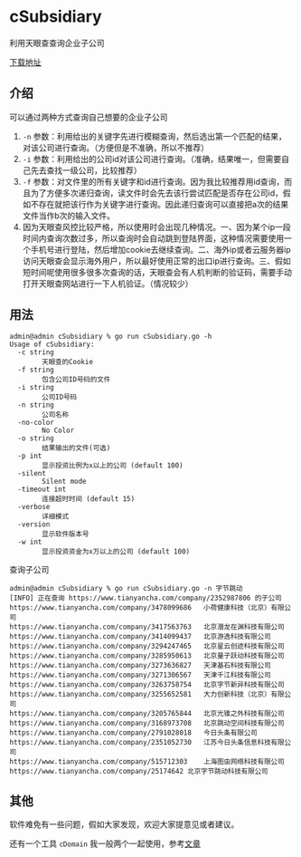 # cSubsidiary
 利用天眼查查询企业子公司

[下载地址](https://github.com/coff1/cSubsidiary/releases)

## 介绍

可以通过两种方式查询自己想要的企业子公司

1. `-n` 参数：利用给出的关键字先进行模糊查询，然后选出第一个匹配的结果，对该公司进行查询。（方便但是不准确，所以不推荐）
2. `-i` 参数：利用给出的公司id对该公司进行查询。（准确，结果唯一，但需要自己先去查找一级公司，比较推荐）
3. `-f` 参数：对文件里的所有关键字和id进行查询。因为我比较推荐用id查询，而且为了方便多次递归查询，读文件时会先去该行尝试匹配是否存在公司id，假如不存在就把该行作为关键字进行查询。因此递归查询可以直接把a次的结果文件当作b次的输入文件。
4. 因为天眼查风控比较严格，所以使用时会出现几种情况。一、因为某个ip一段时间内查询次数过多，所以查询时会自动跳到登陆界面，这种情况需要使用一个手机号进行登陆，然后增加cookie去继续查询。二、海外ip或者云服务器ip访问天眼查会显示海外用户，所以最好使用正常的出口ip进行查询。三、假如短时间呢使用很多很多次查询的话，天眼查会有人机判断的验证码，需要手动打开天眼查网站进行一下人机验证。（情况较少）

## 用法

```
admin@admin cSubsidiary % go run cSubsidiary.go -h
Usage of cSubsidiary:
  -c string
    	天眼查的Cookie
  -f string
    	包含公司ID号码的文件
  -i string
    	公司ID号码
  -n string
    	公司名称
  -no-color
    	No Color
  -o string
    	结果输出的文件(可选)
  -p int
    	显示投资比例为x以上的公司 (default 100)
  -silent
    	Silent mode
  -timeout int
    	连接超时时间 (default 15)
  -verbose
    	详细模式
  -version
    	显示软件版本号
  -w int
    	显示投资资金为x万以上的公司 (default 100)
```

查询子公司

```
admin@admin cSubsidiary % go run cSubsidiary.go -n 字节跳动
[INFO] 正在查询 https://www.tianyancha.com/company/2352987806 的子公司
https://www.tianyancha.com/company/3478099686	小荷健康科技（北京）有限公司
https://www.tianyancha.com/company/3417563763	北京潜龙在渊科技有限公司
https://www.tianyancha.com/company/3414099437	北京游逸科技有限公司
https://www.tianyancha.com/company/3294247465	北京星云创迹科技有限公司
https://www.tianyancha.com/company/3285950613	北京量子跃动科技有限公司
https://www.tianyancha.com/company/3273636827	天津基石科技有限公司
https://www.tianyancha.com/company/3271306567	天津千江科技有限公司
https://www.tianyancha.com/company/3263758754	北京字节新异科技有限公司
https://www.tianyancha.com/company/3255652581	大力创新科技（北京）有限公司
https://www.tianyancha.com/company/3205765844	北京光锥之外科技有限公司
https://www.tianyancha.com/company/3168973708	北京跳动空间科技有限公司
https://www.tianyancha.com/company/2791028018	今日头条有限公司
https://www.tianyancha.com/company/2351052730	江苏今日头条信息科技有限公司
https://www.tianyancha.com/company/515712303	上海图虫网络科技有限公司
https://www.tianyancha.com/company/25174642	北京字节跳动科技有限公司
```

## 其他

软件难免有一些问题，假如大家发现，欢迎大家提意见或者建议。

还有一个工具 `cDomain` 我一般两个一起使用，参考[文章](https://canc3s.github.io/2021/03/01/cSubsidiary和cDomain使用指南/)